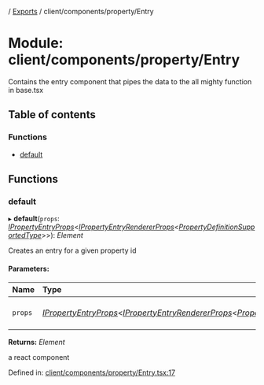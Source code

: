 [](../README.md) / [Exports](../modules.md) / client/components/property/Entry

# Module: client/components/property/Entry

Contains the entry component that pipes the data to the all mighty function
in base.tsx

## Table of contents

### Functions

- [default](client_components_property_entry.md#default)

## Functions

### default

▸ **default**(`props`: [*IPropertyEntryProps*](../interfaces/client_components_property_base.ipropertyentryprops.md)<[*IPropertyEntryRendererProps*](../interfaces/client_internal_components_propertyentry.ipropertyentryrendererprops.md)<[*PropertyDefinitionSupportedType*](base_root_module_itemdefinition_propertydefinition_types.md#propertydefinitionsupportedtype)\>\>): *Element*

Creates an entry for a given property id

#### Parameters:

Name | Type | Description |
:------ | :------ | :------ |
`props` | [*IPropertyEntryProps*](../interfaces/client_components_property_base.ipropertyentryprops.md)<[*IPropertyEntryRendererProps*](../interfaces/client_internal_components_propertyentry.ipropertyentryrendererprops.md)<[*PropertyDefinitionSupportedType*](base_root_module_itemdefinition_propertydefinition_types.md#propertydefinitionsupportedtype)\>\> | the props for the entry   |

**Returns:** *Element*

a react component

Defined in: [client/components/property/Entry.tsx:17](https://github.com/onzag/itemize/blob/3efa2a4a/client/components/property/Entry.tsx#L17)
